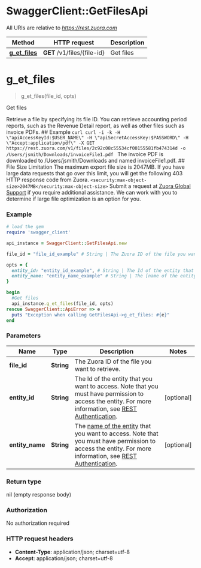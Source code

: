 # SwaggerClient::GetFilesApi

All URIs are relative to *https://rest.zuora.com*

Method | HTTP request | Description
------------- | ------------- | -------------
[**g_et_files**](GetFilesApi.md#g_et_files) | **GET** /v1/files/{file-id} | Get files


# **g_et_files**
> g_et_files(file_id, opts)

Get files

Retrieve a file by specifying its file ID. You can retrieve accounting period reports, such as the Revenue Detail report, as well as other files such as invoice PDFs.  ## Example  ```curl curl -i -k -H \"apiAccessKeyId:$USER_NAME\" -H \"apiSecretAccessKey:$PASSWORD\" -H \"Accept:application/pdf\" -X GET https://rest.zuora.com/v1/files/2c92c08c55534cf00155581fb474314d -o /Users/jsmith/Downloads/invoiceFile1.pdf ``` The invoice PDF is downloaded to /Users/jsmith/Downloads and named invoiceFile1.pdf.  ## File Size Limitation The maximum export file size is 2047MB. If you have large data requests that go over this limit, you will get the following 403 HTTP response code from Zuora.  `<security:max-object-size>2047MB</security:max-object-size>`  Submit a request at [Zuora Global Support](https://zuora.zendesk.com/agent/) if you require additional assistance.  We can work with you to determine if large file optimization is an option for you. 

### Example
```ruby
# load the gem
require 'swagger_client'

api_instance = SwaggerClient::GetFilesApi.new

file_id = "file_id_example" # String | The Zuora ID of the file you want to retrieve. 

opts = { 
  entity_id: "entity_id_example", # String | The Id of the entity that you want to access. Note that you must have permission to access the entity. For more information, see [REST Authentication](https://www.zuora.com/developer/api-reference/#section/Authentication/Entity-Id-and-Entity-Name).
  entity_name: "entity_name_example" # String | The [name of the entity](https://knowledgecenter.zuora.com/BB_Introducing_Z_Business/Multi-entity/B_Introduction_to_Entity_and_Entity_Hierarchy#Name_and_Display_Name) that you want to access. Note that you must have permission to access the entity. For more information, see [REST Authentication](https://www.zuora.com/developer/api-reference/#section/Authentication/Entity-Id-and-Entity-Name).
}

begin
  #Get files
  api_instance.g_et_files(file_id, opts)
rescue SwaggerClient::ApiError => e
  puts "Exception when calling GetFilesApi->g_et_files: #{e}"
end
```

### Parameters

Name | Type | Description  | Notes
------------- | ------------- | ------------- | -------------
 **file_id** | **String**| The Zuora ID of the file you want to retrieve.  | 
 **entity_id** | **String**| The Id of the entity that you want to access. Note that you must have permission to access the entity. For more information, see [REST Authentication](https://www.zuora.com/developer/api-reference/#section/Authentication/Entity-Id-and-Entity-Name). | [optional] 
 **entity_name** | **String**| The [name of the entity](https://knowledgecenter.zuora.com/BB_Introducing_Z_Business/Multi-entity/B_Introduction_to_Entity_and_Entity_Hierarchy#Name_and_Display_Name) that you want to access. Note that you must have permission to access the entity. For more information, see [REST Authentication](https://www.zuora.com/developer/api-reference/#section/Authentication/Entity-Id-and-Entity-Name). | [optional] 

### Return type

nil (empty response body)

### Authorization

No authorization required

### HTTP request headers

 - **Content-Type**: application/json; charset=utf-8
 - **Accept**: application/json; charset=utf-8



